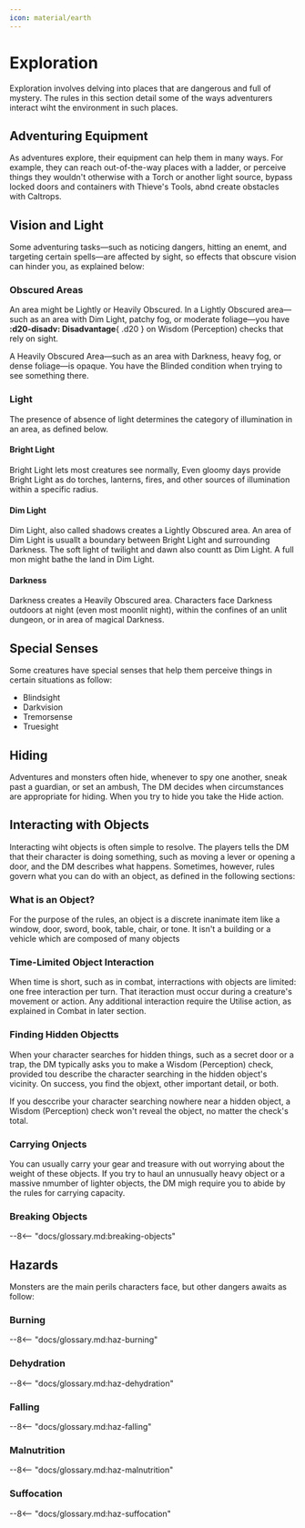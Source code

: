```yaml
---
icon: material/earth
---
```


# Exploration

Exploration involves delving into places that are dangerous and full of mystery. The rules in this section detail some of the ways adventurers interact wiht the environment in such places.

## Adventuring Equipment

As adventures explore, their equipment can help them in many ways. For example, they can reach out-of-the-way places with a ladder, or perceive things they wouldn't otherwise with a Torch or another light source, bypass locked doors and containers with Thieve's Tools, abnd create obstacles with Caltrops.

## Vision and Light

Some adventuring tasks—such as noticing dangers, hitting an enemt, and targeting certain spells—are affected by sight, so effects that obscure vision can hinder you, as explained below:

### Obscured Areas

An area might be Lightly or Heavily Obscured. In a Lightly Obscured area—such as an area with Dim Light, patchy fog, or moderate foliage—you have **:d20-disadv: Disadvantage**{ .d20 } on Wisdom (Perception) checks that rely on sight.

A Heavily Obscured Area—such as an area with Darkness, heavy fog, or dense foliage—is opaque. You have the Blinded condition when trying to see something there.

### Light

The presence of absence of light determines the category of illumination in an area, as defined below.

#### Bright Light

Bright Light lets most creatures see normally, Even gloomy days provide Bright Light as do torches, lanterns, fires, and other sources of illumination within a specific radius.

#### Dim Light

Dim Light, also called shadows creates a Lightly Obscured area. An area of Dim Light is usuallt a boundary between Bright Light and surrounding Darkness. The soft light of twilight and dawn also countt as Dim Light. A full mon might bathe the land in Dim Light.

#### Darkness

Darkness creates a Heavily Obscured area. Characters face Darkness outdoors at night (even most moonlit night), within the confines of an unlit dungeon, or in area of magical Darkness.

## Special Senses

Some creatures have special senses that help them perceive things in certain situations as follow:

- Blindsight
- Darkvision
- Tremorsense
- Truesight

## Hiding

Adventures and monsters often hide, whenever to spy one another, sneak past a guardian, or set an ambush, The DM decides when circumstances are appropriate for hiding. When you try to hide you take the Hide action.

## Interacting with Objects

Interacting wiht objects is often simple to resolve. The players tells the DM that their character is doing something, such as moving a lever or opening a door, and the DM describes what happens. Sometimes, however, rules govern what you can do with an object, as defined in the following sections:

### What is an Object?

For the purpose of the rules, an object is a discrete inanimate item like a window, door, sword, book, table, chair, or tone. It isn't a building or a vehicle which are composed of many objects

### Time-Limited Object Interaction

When time is short, such as in combat, interractions with objects are limited: one free interaction per turn. That iteraction must occur during a creature's movement or action. Any additional interaction require the Utilise action, as explained in Combat in later section.

### Finding Hidden Objectts

When your character searches for hidden things, such as a secret door or a trap, the DM typically asks you to make a Wisdom (Perception) check, provided tou describe the character searching in the hidden object's vicinity. On success, you find the objext, other important detail, or both.

If you desccribe your character searching nowhere near a hidden object, a Wisdom (Perception) check won't reveal the object, no matter the check's total.

### Carrying Onjects

You can usually carry your gear and treasure with out worrying about the weight of these objects. If you try to haul an unnusually heavy object or a massive nmumber of lighter objects, the DM migh require you to abide by the rules for carrying capacity.

### Breaking Objects

--8<-- "docs/glossary.md:breaking-objects"

## Hazards

Monsters are the main perils characters face, but other dangers awaits as follow:

### Burning

--8<-- "docs/glossary.md:haz-burning"

### Dehydration

--8<-- "docs/glossary.md:haz-dehydration"

### Falling

--8<-- "docs/glossary.md:haz-falling"

### Malnutrition

--8<-- "docs/glossary.md:haz-malnutrition"

### Suffocation

--8<-- "docs/glossary.md:haz-suffocation"
